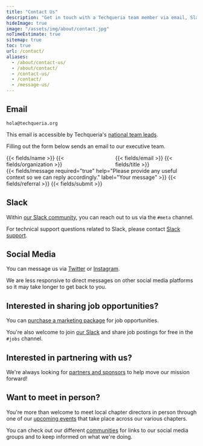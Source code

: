 ```yaml
---
title: "Contact Us"
description: "Get in touch with a Techqueria team member via email, Slack or social media."
hideImage: true
image: "/assets/img/about/contact.jpg"
noTimeEstimate: true
sitemap: true
toc: true
url: /contact/
aliases:
  - /about/contact-us/
  - /about/contact/
  - /contact-us/
  - /contact/
  - /message-us/
---
```


## Email

`hola@techqueria.org`

This email is accessible by Techqueria's [national team leads](/team/).

Filling out the form below sends an email to our executive team.

<form name="Contact" method="POST" data-netlify-recaptcha="true" data-netlify="true" action="/success/" class="form--max-width-unset form--centered no-ids">
  <input type="hidden" aria-label="Subject" name="_subject" value="Techqueria - New Contact Message">
  <div class="columns mb-0">
    <div class="column pb-0">
      {{< fields/name >}}
      {{< fields/organization >}}
    </div>
    <div class="column pb-0">
      {{< fields/email >}}
      {{< fields/title >}}
    </div>
  </div>
  {{< fields/message required="true" help="Please provide any useful context so we can reply accordingly." label="Your message" >}}
  {{< fields/referral >}}
  {{< fields/submit >}}
</form>

## Slack

Within [our Slack community](/slack/), you can reach out to us via the `#meta` channel.

For technical support questions related to Slack, please contact [Slack support](https://slack.com/help).

## Social Media

You can message us via [Twitter](https://twitter.com/Techqueria ) or [Instagram](https://instagram.com/techqueriaorg).

We are less responsive to direct messages on other social media platforms so it may take longer to get back to you.

## Interested in sharing job opportunities?

You can [purchase a marketing package](/support-us/corporate-partner/marketing-packages/) for job opportunities.

You're also welcome to join [our Slack](/slack/) and share job postings for free in the `#jobs` channel.

## Interested in partnering with us?

We're always looking for [partners and sponsors](/support-us/) to help move our mission forward!

## Want to meet in person?

You're more than welcome to meet local chapter directors in person through one of our [upcoming events](https://events.techqueria.org/virtual-events/) that take place across our various chapters.

You can check out our different [communities](/communities/) for links to our social media groups and to keep informed on what we're doing.
